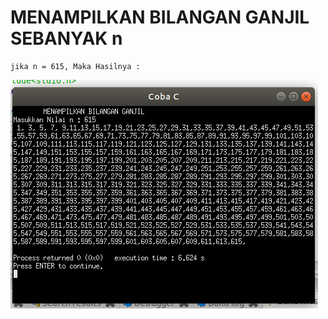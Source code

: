 # MENAMPILKAN BILANGAN GANJIL SEBANYAK n

    jika n = 615, Maka Hasilnya :

![img](https://raw.githubusercontent.com/Xsilaban/Contoh-Program-Sederhana-Dalam-Bahasa-Pemograman-C/master/Menampilkan%20Bilangan%20Ganjil/Hasil%20Bil%20Ganjil.png)
